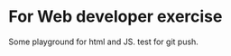 # For Web developer exercise

Some playground for html and JS.
test for git push.

<!-- Update for test -->